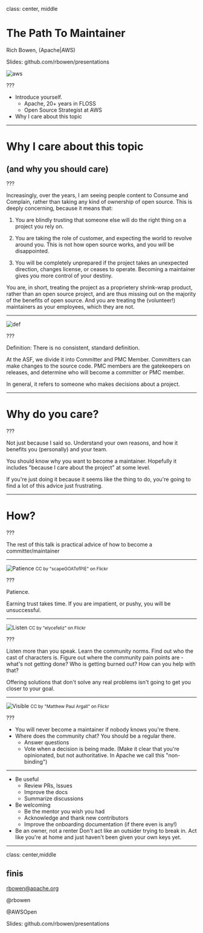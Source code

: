 class: center, middle
# The Path To Maintainer

Rich Bowen, (Apache|AWS)

Slides: github.com/rbowen/presentations

![aws](images/awsopen.jpg)

???

* Introduce yourself. 
    * Apache, 20+ years in FLOSS
    * Open Source Strategist at AWS
* Why I care about this topic

---

# Why I care about this topic

## (and why you should care)

???

Increasingly, over the years, I am seeing people content to Consume and
Complain, rather than taking any kind of ownership of open source. This
is deeply concerning, because it means that:

1) You are blindly trusting that someone else will do the right thing on
a project you rely on.

2) You are taking the role of customer, and expecting the world to
revolve around you. This is not how open source works, and you *will* be
disappointed.

3) You will be completely unprepared if the project takes an unexpected
direction, changes license, or ceases to operate. Becoming a maintainer
gives you more control of your destiny.

You are, in short, treating the project as a proprietery shrink-wrap
product, rather than an open source project, and are thus missing out on
the majority of the benefits of open source. And you are treating the
(volunteer!) maintainers as your employees, which they are not.

---

![def](images/definition.png)

???

Definition: There is no consistent, standard definition.

At the ASF, we divide it into Committer and PMC Member. Committers can
make changes to the source code. PMC members are the gatekeepers on
releases, and determine who will become a committer or PMC member.

In general, it refers to someone who makes decisions about a project.

---

# Why do you care?

???

Not just because I said so. Understand your own reasons, and how it
benefits you (personally) and your team.

You should know why you want to become a maintainer. Hopefully it
includes "because I care about the project" at some level.

If you're just doing it because it seems like the thing to do, you're
going to find a lot of this advice just frustrating.

---

# How?

???

The rest of this talk is practical advice of how to become a
committer/maintainer

---

![Patience](images/patience.jpg)
<small>CC by "scapeGOATofPIE" on Flickr</small>

???

Patience.

Earning trust takes time. If you are impatient, or pushy, you will be
unsuccessful.

---

![Listen](images/listen.jpg)
<small>CC by "elycefeliz" on Flickr</small>

???

Listen more than you speak. Learn the community norms. Find out who the
cast of characters is. Figure out where the community pain points are -
what's not getting done? Who is getting burned out? How can you help
with that?

Offering solutions that don't solve any real problems isn't going to get
you closer to your goal.

---

![Visible](images/visible.jpg)
<small>CC by "Matthew Paul Argall" on Flickr</small>

???

* You will never become a maintainer if nobody knows you're there.
* Where does the community chat? You should be a regular there.
  * Answer questions
  * Vote when a decision is being made. (Make it clear that you're
    opinionated, but not authoritative. In Apache we call this
    "non-binding")

---

* Be useful
    * Review PRs, Issues
    * Improve the docs
    * Summarize discussions
* Be welcoming
    * Be the mentor you wish you had
    * Acknowledge and thank new contributors
    * Improve the onboarding documentation (if there even is any!)
* Be an owner, not a renter
    Don't act like an outsider trying to break in. Act like you're at
    home and just haven't been given your own keys yet.

---
class: center,middle
## finis

rbowen@apache.org

@rbowen

@AWSOpen

Slides: github.com/rbowen/presentations

